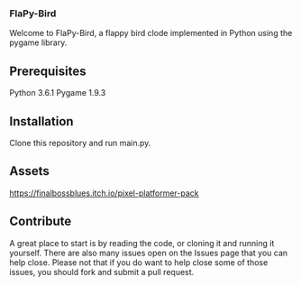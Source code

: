 ### FlaPy-Bird

Welcome to FlaPy-Bird, a flappy bird clode implemented in Python using the pygame library. 

## Prerequisites

Python 3.6.1
Pygame 1.9.3

## Installation

Clone this repository and run main.py.

## Assets
https://finalbossblues.itch.io/pixel-platformer-pack

## Contribute

A great place to start is by reading the code, or cloning it and running it yourself. There are also many issues open on the Issues page that you can help close. Please not that if you do want to help close some of those issues, you should fork and submit a pull request.  
